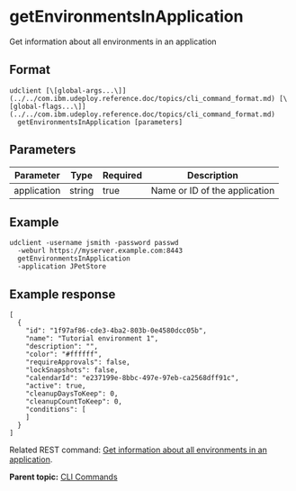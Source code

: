 # getEnvironmentsInApplication

Get information about all environments in an application

## Format

```
udclient [\[global-args...\]](../../com.ibm.udeploy.reference.doc/topics/cli_command_format.md) [\[global-flags...\]](../../com.ibm.udeploy.reference.doc/topics/cli_command_format.md)
  getEnvironmentsInApplication [parameters]
```

## Parameters

|Parameter|Type|Required|Description|
|---------|----|--------|-----------|
|application|string|true|Name or ID of the application|

## Example

```
udclient -username jsmith -password passwd 
  -weburl https://myserver.example.com:8443
  getEnvironmentsInApplication
  -application JPetStore
```

## Example response

```
[
  {
    "id": "1f97af86-cde3-4ba2-803b-0e4580dcc05b",
    "name": "Tutorial environment 1",
    "description": "",
    "color": "#ffffff",
    "requireApprovals": false,
    "lockSnapshots": false,
    "calendarId": "e237199e-8bbc-497e-97eb-ca2568dff91c",
    "active": true,
    "cleanupDaysToKeep": 0,
    "cleanupCountToKeep": 0,
    "conditions": [
    ]
  }
]
```

Related REST command: [Get information about all environments in an application](rest_cli_application_environmentsinapplication_get.md).

**Parent topic:** [CLI Commands](../../com.ibm.udeploy.reference.doc/topics/cli_commands.md)

